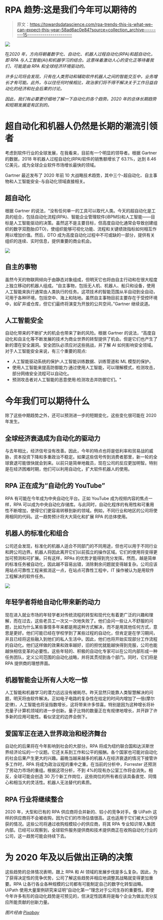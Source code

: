 # RPA 趋势:这是我们今年可以期待的

> 原文：<https://towardsdatascience.com/rpa-trends-this-is-what-we-can-expect-this-year-58ad6ac0e84?source=collection_archive---------15----------------------->

![](img/327cb7f9a3d85aa533e46fafb964ff5d.png)

在*2020 年，方向将朝着数字化、自动化、机器人过程自动化(RPA)和超自动化，即 RPA 与人工智能(AI)和机器学习的结合。这意味着激动人心的变化正等待着我们，可能是由 RPA 和全球经济环境驱动的。*

*许多公司将会发现，只有在人类劳动和辅助软件机器人之间的智能交互中，业务增长才有可能。此外，与以往任何时候相比，政治家们将不得不解决关于工作日益自动化的经济和社会后果的讨论。*

*因此，我们有必要更仔细地了解一下自动化的各个趋势。2020 年的总体长期趋势和短期发展是有区别的。*

# 超自动化和机器人仍然是长期的潮流引领者

考虑到软件行业的全球发展，在我看来，目前有一个明显的领导者。根据 Gartner 的数据，2018 年机器人过程自动化(RPA)软件的销售额增长了 63.1%，达到 8.46 亿美元，成为全球企业软件市场增长最快的领域。

Gartner 最近发布了 2020 年前 10 大战略技术趋势，其中三个-超自动化、自主事物和人工智能安全-与自动化领域直接相关。

## 超自动化

根据 Gartner 的说法，“没有任何单一的工具可以取代人类。今天的超自动化是工具的组合，包括自动化流程(RPA)、智能企业管理软件(iBPMS)和人工智能——目标是人工智能驱动的决策。虽然这不是主要目标，但高度自动化通常会导致创建组织的数字双胞胎(DTO)，使组织能够可视化功能、流程和关键绩效指标如何相互作用以增加价值。然后，DTO 成为高度自动化过程中不可或缺的一部分，提供有关组织的连续、实时信息，提供重要的商业机会。

![](img/fab90477861714cb91d28b5bb6f8d898.png)

## 自主的事物

虽然今天的物联网倾向于由静态对象组成，但明天它也将由自主行动和在很大程度上独立移动的机器人组成。“自主事物，包括无人机、机器人、船只和设备，使用人工智能来执行通常由人类执行的任务。这项技术的智能范围从半自动到全自动，可用于各种环境，包括空中、海上和陆地。虽然自主事物目前主要存在于受控环境中，如矿井或仓库，但它们最终将演变为开放的公共空间，”Gartner 继续说道。

## 人工智能安全

自动化带来的不断扩大的机会也带来了新的风险。根据 Gartner 的说法，“高度自动化和自主化等不断发展的技术为商业世界的转型提供了机会。但是它们也产生了新的潜在安全漏洞。安全团队必须应对这些挑战，并了解 AI 如何影响安全领域。对于人工智能安全来说，有三个重要的观点:

*   人工智能驱动系统的保护:人工智能训练数据、训练管道和 ML 模型的保护。
*   使用人工智能来提高防御能力:通过使用人工智能，可以理解模式，检测攻击，部分网络安全流程可以自动化。
*   预测攻击者对人工智能的恶意使用:检测攻击并防御它们。"

# 今年我们可以期待什么

除了这些中期趋势之外，还可以预测进一步的短期变化，这些变化很可能在 2020 年发生。

## 全球经济衰退成为自动化的驱动力

与去年相比，经济信号没有改善。因此，今年的特点也将是低利率和贸易战的威胁，资本投资下降和多重政治不稳定。如果这些信号传到消费者那里，新一轮的全球衰退可能很快就会到来。以前只是简单地裁员，现在公司的反应更加明智。特别是在经济困难时期，他们可以利用自动化，扩大软件机器人的使用。

## RPA 正在成为“自动化的 YouTube”

RPA 有可能在今年成为中央自动化平台。正如 YouTube 成为视频内容的焦点一样，RPA 可以成为中央自动化存储库。与此同时，自动化程序的有用性和可重用性不断增加，使得它们更容易转移到新的领域。例如，不同行业和地区的公司将使用相同的代码。这一趋势预计将大大简化和扩展 RPA 的总体使用。

## 机器人的标准化和组合

公司还会发现，标准化的机器人适合不同部门的不同用途，但也可以用于不同行业和跨公司边界。机器人将因此离开它们以前孤立的操作区域。它们的使用将变得更加可预测和可扩展。只有这样，RPAs 的优势才能得到充分发挥。然而，越是简单的标准任务被自动化，因此越不容易出错，消除剩余问题就变得越复杂。公司应该用站点可靠性工程来抵消这一点，在站点可靠性工程中，IT 操作被认为是用软件工程解决的软件任务。

![](img/6bd2953c8b4405a86f6830e698f6508d.png)

## 年轻学者将给自动化带来新的动力

现在进入就业市场的年轻学者对传统流程的转型和现代化有着更广泛的兴趣和理解，而在过去，这些老员工一次又一次地失败了。他们会问一些让人不舒服的问题，比如为什么某些事情多年来都是用这种方式解决，而不是用其他任何方式，意思是更好。他们可能已经在学校学到了某些过程的自动化，但肯定是在学习期间，并且已经将这些融入到他们的私人生活中。因此，他们也将开始实现部分工作流程的自动化。他们这样做的效果和效率越好，旧的担忧就能越快得到克服，公司也能越快相信变革的必要性。这些年轻的、积极的自动化专家可以在公司内部形成一种任务团队，定义公司范围的自动化战略，并将其贯彻到各个部门。同时，它们将是 RPA 提供商的理想界面。

## 机器智能会让所有人大吃一惊

人工智能和机器学习的潜力远远没有被耗尽。昨天显然只能靠人类智慧解决的问题，明天将由软件解决。正如电子电路的复杂性在给定的时间内增加了一倍(摩尔定律)，人工智能也将呈指数增长，这将带来许多惊喜。特别是因为这种增长将补充量子计算机领域的进一步创新。量子比特的数量正在有规律地增长，并开辟了许多新的应用可能性。看似坚定的边界会倒下。

## 爱国军正在进入世界政治和经济舞台

自动化的后果将在今年影响到社会的大部分。RPA 将成为纽约联合国和达沃斯世界经济论坛的一个议题。它还关系到工作和公平的报酬。各个国家也可能对自动化的社会后果产生更大的兴趣。最晚当越来越多的机器人在经济衰退的情况下接管许多工作时，RPA 将成为政治议程的重中之重。在当前的分析中，Forrester 还预测了劳动力市场的重组。根据这项分析，不到 4%的现有办公室工作将会消失。相反，全球可能会创造 30 万个新工作岗位，这些岗位的所有者应该具备直觉、同情心和相当大的灵活性。机器人无法替代的素质。

## RPA 行业将继续整合

2020 年，大型和已有的 RPA 供应商将合并新的、较小的竞争对手。像 UiPath 这样的供应商将不会被收购，因为它们的市场估值很高。这也适用于它们被大公司俘获的情况。这些公司将通过收购规模较小的供应商，将其 RPA 专业知识带入集团内部。已经可以观察到，全球软件服务提供商和技术提供商正在收购自动化行业的公司，这一趋势可能会持续下去。

# 为 2020 年及以后做出正确的决策

这些趋势的总体情况表明，跟上 RPA 和 AI 领域的发展步伐是多么复杂。因此，为了获得决定性的竞争优势，公司了解这些趋势并相应地调整其战略就变得更加重要。RPA 让各行各业各种规模的公司都有可能制定自己的数字化转型战略。UiPath 使用大量案例研究来证明“自动化第一”理念对于公司生存的重要性。即使今年许多有形的自动化趋势是可预见的，但决定性因素将是每个企业为做出充分反应所能贡献的创新力量。

*图片经由* [*Pixabay*](https://pixabay.com/)